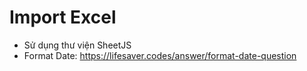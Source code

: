 # Import Excel
+ Sử dụng thư viện SheetJS
+ Format Date: https://lifesaver.codes/answer/format-date-question
